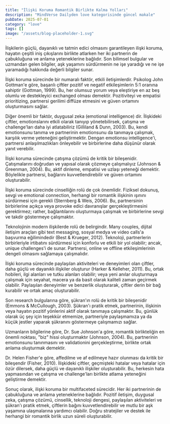 ```yaml
---
title: "İlişki Koruma Romantik Birlikte Kalma Yolları"
description: "MindVerse Dailyden love kategorisinde güncel makale"
pubDate: 2025-07-01
category: "love"
tags: []
image: "/assets/blog-placeholder-1.svg"
---
```


İlişkilerin güçlü, dayanıklı ve tatmin edici olmasını garantileyen ilişki koruma, hayatın çeşitli iniş çıkışlarını birlikte atlarken her iki partnerin de çabukluğuna ve anlama yeteneklerine bağlıdır. Son bilimsel bulgular ve uzmandan gelen bilgiler, aşk yaşamını sürdürmenin ne işe yaradığı ve ne işe yaramadığı hakkında değerli bilgiler sunar.

İlişki koruma sürecinde bir numaralı faktör, etkili iletişimlerdir. Psikolog John Gottman'e göre, başarılı çiftler pozitif ve negatif etkileşimlerin 5:1 oranına sahiptir (Gottman, 1999). Bu, her olumsuz yorum veya eleştiriye en az beş olumlu ve destekleyici exchanged olması demektir. Pozitiviteyi ve empatisi prioritizing, partnersi gerilimi diffüze etmesini ve güven ortamını oluşturmasını sağlar.

Diğer önemli bir faktör, duygusal zeka (emotional intelligence) dir. İlişkideki çiftler, emotionslarını etkili olarak tanıyıp yönetebilirsek, çatışma ve challenge'ları daha iyi atlatabiliriz (Gilliland & Dunn, 2003). Bu, kendi emotionsunu tanıma ve partnerinin emotionsunu da tanımaya çalışmak, karşılık verme yeteneğini geliştirmektir. Dengan emotionsu intelligence'i, partnersi anlaşılmazlıkları önleyebilir ve birbirlerine daha düşünür olarak yanıt verebilir.

İlişki koruma sürecinde çatışma çözümü de kritik bir bileşenidir. Çatışmalarını doğrudan ve yapısal olarak çözmeye çalışmalıyız (Johnson & Greenman, 2004). Bu, aktif dinleme, empatisi ve uzlaşı yeteneği demektir. Böylelikle partnersi, bağlarını kuvvetlendirebilir ve güven ortamını oluşturabilir.

İlişki koruma sürecinde cinselliğin rolü de çok önemlidir. Fiziksel dokunuş, sevgi ve emotional connection, herhangi bir romantik ilişkinin ışınını sürdürmesi için gerekli (Sternberg & Weis, 2006). Bu, partnersinin birbirlerine açıkça veya provoke edici davranışlar gerçekleştirmesini gerektirmez; rather, bağlantılarını oluşturmaya çalışmak ve birbirlerine sevgi ve takdir göstermeye çalışmaktır.

Teknolojinin modern ilişkilerde rolü de belirgindir. Many couples, dijital iletişim araçları gibi text messaging, sosyal medya ve video calls'a başvurma eğilimindedir (Best & Krueger, 2012). Teknoloji, partnerlerin birbirleriyle irtibatını sürdürmesi için konforlu ve etkili bir yol olabilir; ancak, unique challenges'i de sunar. Partnersi, online ve offline etkileşimlerinin dengeli olmasını sağlamaya çalışmalıdır.

İlişki koruma sürecinde paylaşılan aktiviteleri ve deneyimleri olan çiftler, daha güçlü ve dayanıklı ilişkiler oluşturur (Harker & Kelleher, 2011). Bu, ortak hobileri, ilgi alanları ve tutku alanları olabilir; veya yeni anılar oluşturmaya çalışmak için seyahat, macera ya da basit olarak kaliteli zaman geçirmek olabilir. Paylaşılan deneyimler ve benzerlik oluşturarak, çiftler derin bir bağ kurabilir ve ortak amaç oluşturabilir.

Son research bulgularına göre, şükran'ın rolü de kritik bir bileşenidir (Emmons & McCullough, 2003). Şükran'ı pratik etmek, partnerinin, ilişkinin veya hayatın pozitif yönlerini aktif olarak tanımaya çalışmaktır. Bu, günlük olarak üç şey için teşekkür etmemize, partneriyle paylaşmamıza ya da küçük jestler yaparak şükranını göstermeye çalışmamızı sağlar.

Uzmanların bilgilerine göre, Dr. Sue Johnson'a göre, romantik birlikteliğin en önemli noktası, "biz" hissi oluşturmaktır (Johnson, 2004). Bu, partnerinin emotionsunu tanınmasını ve validationini gerçekleştirme, birlikte ortak anlama oluşturmak demektir.

Dr. Helen Fisher'e göre, affedilme ve af edilmeye hazır olunması da kritik bir bileşendir (Fisher, 2010). İlişkideki çiftler, geçmişteki hatalar veya hatalar için özür dilersek, daha güçlü ve dayanıklı ilişkiler oluşturabilir. Bu, herkesin hata yapmasından ve çatışma ve challenge'ları birlikte atlama yeteneğini geliştirme demektir.

Sonuç olarak, ilişki koruma bir multifaceted sürecidir. Her iki partnerinin de çabukluğuna ve anlama yeteneklerine bağlıdır. Pozitif iletişim, duygusal zeka, çatışma çözümü, cinsellik, teknoloji dengesi, paylaşılan aktiviteleri ve şükran'ı pratik etmek, çiftlerin bağını kuvvetlendirebilir ve mutlu bir aşk yaşamına ulaşmalarına yardımcı olabilir. Doğru stratejiler ve destek ile herhangi bir romantik birlik uzun süreli oluşturabilir.